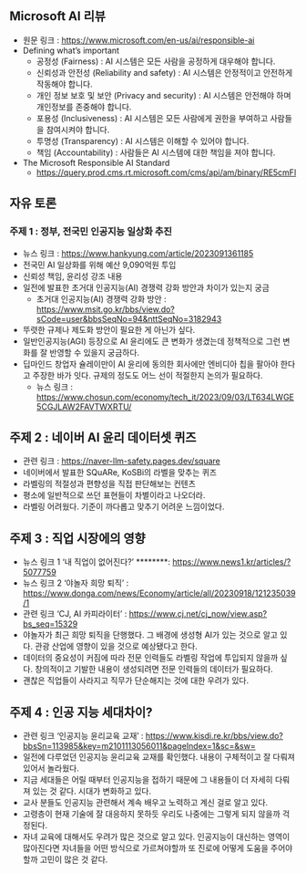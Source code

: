 ## Microsoft AI 리뷰
- 원문 링크 : https://www.microsoft.com/en-us/ai/responsible-ai
- Defining what’s important
    - 공정성 (Fairness) : AI 시스템은 모든 사람을 공정하게 대우해야 합니다.
    - 신뢰성과 안전성 (Reliability and safety) : AI 시스템은 안정적이고 안전하게 작동해야 합니다.
    - 개인 정보 보호 및 보안 (Privacy and security) : AI 시스템은 안전해야 하며 개인정보를 존중해야 합니다.
    - 포용성 (Inclusiveness) : AI 시스템은 모든 사람에게 권한을 부여하고 사람들을 참여시켜야 합니다.
    - 투명성 (Transparency) : AI 시스템은 이해할 수 있어야 합니다.
    - 책임 (Accountability) : 사람들은 AI 시스템에 대한 책임을 져야 합니다.
- The Microsoft Responsible AI Standard
    - https://query.prod.cms.rt.microsoft.com/cms/api/am/binary/RE5cmFl

## 자유 토론
### 주제 1 : 정부, 전국민 인공지능 일상화 추진
- 뉴스 링크 : https://www.hankyung.com/article/2023091361185
- 전국민 AI 일상화를 위해 예산 9,090억원 투입
- 신뢰성 책임, 윤리성 강조 내용
- 일전에 발표한 초거대 인공지능(AI) 경쟁력 강화 방안과 차이가 있는지 궁금
    - 초거대 인공지능(AI) 경쟁력 강화 방안 : https://www.msit.go.kr/bbs/view.do?sCode=user&bbsSeqNo=94&nttSeqNo=3182943
- 뚜렷한 규제나 제도화 방안이 필요한 게 아닌가 싶다.
- 일반인공지능(AGI) 등장으로 AI 윤리에도 큰 변화가 생겼는데 정책적으로 그런 변화를 잘 반영할 수 있을지 궁금하다.
- 딥마인드 창업자 슐레이만이 AI 윤리에 동의한 회사에만 엔비디아 칩을 팔아야 한다고 주장한 바가 잇다. 규제의 정도도 어느 선이 적절한지 논의가 필요하다.
    - 뉴스 링크 : https://www.chosun.com/economy/tech_it/2023/09/03/LT634LWGE5CGJLAW2FAVTWXRTU/

## 주제 2 : 네이버 AI 윤리 데이터셋 퀴즈
- 관련 링크 : https://naver-llm-safety.pages.dev/square
- 네이버에서 발표한 SQuARe, KoSBi의 라벨을 맞추는 퀴즈
- 라벨링의 적절성과 편향성을 직접 판단해보는 컨텐츠
- 평소에 일반적으로 쓰던 표현들이 차별이라고 나오더라.
- 라벨링 어려웠다. 기준이 까다롭고 맞추기 어려운 느낌이었다.

## 주제 3 : 직업 시장에의 영향
- 뉴스 링크 1 ‘내 직업이 없어진다?’ ********: https://www.news1.kr/articles/?5077759
- 뉴스 링크 2 ‘야놀자 희망 퇴직’ : https://www.donga.com/news/Economy/article/all/20230918/121235039/1
- 관련 링크 ‘CJ, AI 카피라이터’ : https://www.cj.net/cj_now/view.asp?bs_seq=15329
- 야놀자가 최근 희망 퇴직을 단행했다. 그 배경에 생성형 AI가 있는 것으로 알고 있다. 관광 산업에 영향이 있을 것으로 예상됐다고 한다.
- 데이터의 중요성이 커짐에 따라 전문 인력들도 라벨링 작업에 투입되지 않을까 싶다. 창의적이고 기발한 내용이 생성되려면 전문 인력들의 데이터가 필요하다.
- 괜찮은 직업들이 사라지고 직무가 단순해지는 것에 대한 우려가 있다.

## 주제 4 : 인공 지능 세대차이?
- 관련 링크 ‘인공지능 윤리교육 교재’ : https://www.kisdi.re.kr/bbs/view.do?bbsSn=113985&key=m2101113056011&pageIndex=1&sc=&sw=
- 일전에 다루었던 인공지능 윤리교육 교재를 확인했다. 내용이 구체적이고 잘 다뤄져 있어서 놀라웠다.
- 지금 세대들은 어릴 때부터 인공지능을 접하기 때문에 그 내용들이 더 자세히 다뤄져 있는 것 같다. 시대가 변화하고 있다.
- 교사 분들도 인공지능 관련해서 계속 배우고 노력하고 계신 걸로 알고 있다.
- 고령층이 현재 기술에 잘 대응하지 못하듯 우리도 나중에는 그렇게 되지 않을까 걱정된다.
- 자녀 교육에 대해서도 우려가 많은 것으로 알고 있다. 인공지능이 대신하는 영역이 많아진다면 자녀들을 어떤 방식으로 가르쳐야할까 또 진로에 어떻게 도움을 주어야 할까 고민이 많은 것 같다.